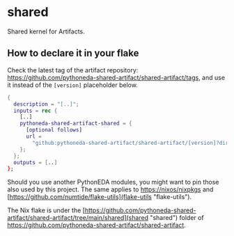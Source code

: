 # shared

Shared kernel for Artifacts.

## How to declare it in your flake

Check the latest tag of the artifact repository: https://github.com/pythoneda-shared-artifact/shared-artifact/tags, and use it instead of the `[version]` placeholder below.

```nix
{
  description = "[..]";
  inputs = rec {
    [..]
    pythoneda-shared-artifact-shared = {
      [optional follows]
      url =
        "github:pythoneda-shared-artifact/shared-artifact/[version]?dir=shared";
    };
  };
  outputs = [..]
};
```

Should you use another PythonEDA modules, you might want to pin those also used by this project. The same applies to [https://nixos/nixpkgs](nixpkgs "nixpkgs") and [https://github.com/numtide/flake-utils](flake-utils "flake-utils").

The Nix flake is under the [https://github.com/pythoneda-shared-artifact/shared-artifact/tree/main/shared](shared "shared") folder of <https://github.com/pythoneda-shared-artifact/shared-artifact>.

